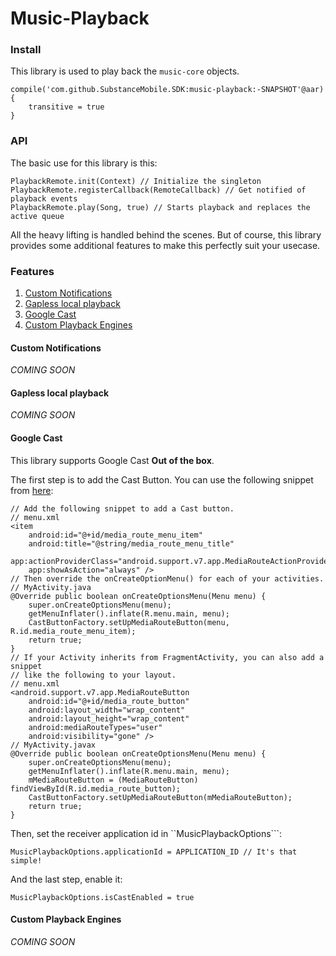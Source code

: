# Music-Playback
### Install
This library is used to play back the ```music-core``` objects.
```
compile('com.github.SubstanceMobile.SDK:music-playback:-SNAPSHOT'@aar){
    transitive = true
}
```

### API
The basic use for this library is this:
```
PlaybackRemote.init(Context) // Initialize the singleton
PlaybackRemote.registerCallback(RemoteCallback) // Get notified of playback events
PlaybackRemote.play(Song, true) // Starts playback and replaces the active queue
```
All the heavy lifting is handled behind the scenes. But of course, this library provides some additional features to make this perfectly suit your usecase.

### Features

1. [Custom Notifications](https://github.com/SubstanceMobile/SDK/music-playback#custom-notifications)
2. [Gapless local playback](https://github.com/SubstanceMobile/SDK/music-playback#custom-notifications)
3. [Google Cast](https://github.com/SubstanceMobile/SDK/music-playback#custom-notifications)
4. [Custom Playback Engines](https://github.com/SubstanceMobile/SDK/music-playback#custom-notifications)

#### Custom Notifications

_COMING SOON_

#### Gapless local playback

_COMING SOON_

#### Google Cast

This library supports Google Cast **Out of the box**.

The first step is to add the Cast Button. You can use the following snippet from [here](https://developers.google.com/cast/docs/android_sender_integrate#add_a_cast_button):

```
// Add the following snippet to add a Cast button.
// menu.xml
<item
    android:id="@+id/media_route_menu_item"
    android:title="@string/media_route_menu_title"
    app:actionProviderClass="android.support.v7.app.MediaRouteActionProvider"
    app:showAsAction="always" />
// Then override the onCreateOptionMenu() for each of your activities.
// MyActivity.java
@Override public boolean onCreateOptionsMenu(Menu menu) {
    super.onCreateOptionsMenu(menu);
    getMenuInflater().inflate(R.menu.main, menu);
    CastButtonFactory.setUpMediaRouteButton(menu, R.id.media_route_menu_item);
    return true;
}
// If your Activity inherits from FragmentActivity, you can also add a snippet
// like the following to your layout.
// menu.xml
<android.support.v7.app.MediaRouteButton
    android:id="@+id/media_route_button"
    android:layout_width="wrap_content"
    android:layout_height="wrap_content"
    android:mediaRouteTypes="user"
    android:visibility="gone" />
// MyActivity.javax
@Override public boolean onCreateOptionsMenu(Menu menu) {
    super.onCreateOptionsMenu(menu);
    getMenuInflater().inflate(R.menu.main, menu);
    mMediaRouteButton = (MediaRouteButton) findViewById(R.id.media_route_button);
    CastButtonFactory.setUpMediaRouteButton(mMediaRouteButton);
    return true;
}
```

Then, set the receiver application id in ``MusicPlaybackOptions```:

```MusicPlaybackOptions.applicationId = APPLICATION_ID // It's that simple!```


And the last step, enable it:

```MusicPlaybackOptions.isCastEnabled = true```

#### Custom Playback Engines

_COMING SOON_